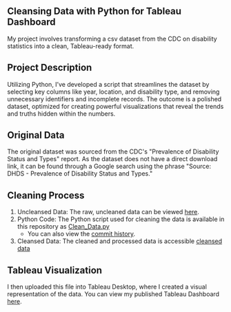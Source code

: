 ## Cleansing Data with Python for Tableau Dashboard
My project involves transforming a csv dataset from the CDC on disability statistics into a clean, Tableau-ready format.

## Project Description
Utilizing Python, I’ve developed a script that streamlines the dataset by selecting key columns like year, location, and disability type, and removing unnecessary identifiers and incomplete records. The outcome is a polished dataset, optimized for creating powerful visualizations that reveal the trends and truths hidden within the numbers.

## Original Data
The original dataset was sourced from the CDC's "Prevalence of Disability Status and Types" report. As the dataset does not have a direct download link, it can be found through a Google search using the phrase "Source: DHDS - Prevalence of Disability Status and Types."

## Cleaning Process
1. Uncleansed Data: The raw, uncleaned data can be viewed [here](https://github.com/catliugit/cleaning_data_with_python/blob/main/input_data/DHDS_-_Prevalence_of_Disability_Status_and_Types_20240721.csv).
2. Python Code: The Python script used for cleaning the data is available in this repository as [Clean_Data.py](https://github.com/catliugit/cleaning_data_with_python/blob/main/src/clean_data.py)
   - You can also view the [commit history](https://github.com/catliugit/cleaning_data_with_python/blame/main/src/clean_data.py).
3. Cleansed Data: The cleaned and processed data is accessible [cleansed data](https://github.com/catliugit/cleaning_data_with_python/blob/main/output_data/disability_data_clean.csv) 

## Tableau Visualization
I then uploaded this file into Tableau Desktop, where I created a visual representation of the data. You can view my published Tableau Dashboard [here](https://public.tableau.com/app/profile/catliuvisuals/viz/DisabilitiesintheU_S_2016-2022/DisabilitiesintheU_S_2016-2022).


